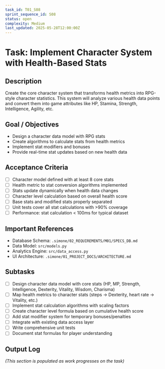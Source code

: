 ```yaml
---
task_id: T01_S08
sprint_sequence_id: S08
status: open
complexity: Medium
last_updated: 2025-05-28T12:00:00Z
---
```


# Task: Implement Character System with Health-Based Stats

## Description
Create the core character system that transforms health metrics into RPG-style character statistics. This system will analyze various health data points and convert them into game attributes like HP, Stamina, Strength, Intelligence, Agility, etc.

## Goal / Objectives
- Design a character data model with RPG stats
- Create algorithms to calculate stats from health metrics
- Implement stat modifiers and bonuses
- Provide real-time stat updates based on new health data

## Acceptance Criteria
- [ ] Character model defined with at least 8 core stats
- [ ] Health metric to stat conversion algorithms implemented
- [ ] Stats update dynamically when health data changes
- [ ] Character level calculation based on overall health score
- [ ] Base stats and modified stats properly separated
- [ ] Unit tests cover all stat calculations with >90% coverage
- [ ] Performance: stat calculation < 100ms for typical dataset

## Important References
- Database Schema: `.simone/02_REQUIREMENTS/M01/SPECS_DB.md`
- Data Model: `src/models.py`
- Analytics Engine: `src/data_access.py`
- UI Architecture: `.simone/01_PROJECT_DOCS/ARCHITECTURE.md`

## Subtasks
- [ ] Design character data model with core stats (HP, MP, Strength, Intelligence, Dexterity, Vitality, Wisdom, Charisma)
- [ ] Map health metrics to character stats (steps → Dexterity, heart rate → Vitality, etc.)
- [ ] Implement stat calculation algorithms with scaling factors
- [ ] Create character level formula based on cumulative health score
- [ ] Add stat modifier system for temporary bonuses/penalties
- [ ] Integrate with existing data access layer
- [ ] Write comprehensive unit tests
- [ ] Document stat formulas for player understanding

## Output Log
*(This section is populated as work progresses on the task)*
